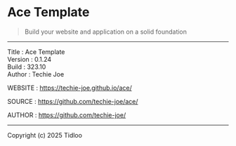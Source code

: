 # Ace Template
> Build your website and application on a solid foundation
---

Title    : Ace Template  
Version  : 0.1.24  
Build    : 323.10  
Author   : Techie Joe  

WEBSITE  : https://techie-joe.github.io/ace/  

SOURCE   : https://github.com/techie-joe/ace/  

AUTHOR   : https://github.com/techie-joe/  

---

Copyright (c) 2025 Tidloo